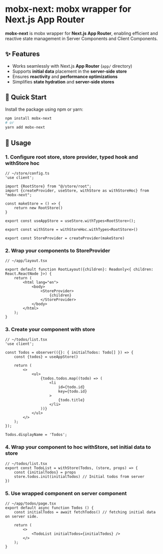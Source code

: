# mobx-next: mobx wrapper for Next.js App Router

**mobx-next** is mobx wrapper for **Next.js App Router**, enabling efficient and reactive state management in Server Components and Client Components.

## ✨ Features
- Works seamlessly with Next.js **App Router** (`app/` directory)
- Supports **initial data** placement in the **server-side store**
- Ensures **reactivity** and **performance optimizations**
- Simplifies **state hydration** and **server-side stores**

## 🚀 Quick Start

Install the package using npm or yarn:

```sh
npm install mobx-next
# or
yarn add mobx-next
```

## 📖 Usage

### 1. Configure root store, store provider, typed hook and withStore hoc 

```tsx
// ~/store/config.ts
'use client';

import {RootStore} from "@/store/root";
import {createProvider, useStore, withStore as withStoreHoc} from "mobx-next";

const makeStore = () => {
    return new RootStore()
}

export const useAppStore = useStore.withTypes<RootStore>();

export const withStore = withStoreHoc.withTypes<RootStore>()

export const StoreProvider = createProvider(makeStore)

```

### 2. Wrap your components to StoreProvider

```tsx
// ~/app/layout.tsx

export default function RootLayout({children}: Readonly<{ children: React.ReactNode }>) {
    return (
        <html lang="en">
            <body>
                <StoreProvider>
                    {children}
                </StoreProvider>
            </body>
        </html>
    );
}
```

### 3. Create your component with store

```tsx
// ~/todos/list.tsx
'use client';

const Todos = observer(({}: { initialTodos: Todo[] }) => {
    const {todos} = useAppStore()

    return (
        <>
            <ul>
                {todos.todos.map((todo) => (
                    <li
                        id={todo.id}
                        key={todo.id}
                    >
                        {todo.title}
                    </li>
                ))}
            </ul>
        </>
    );
});

Todos.displayName = 'Todos';
```

### 4. Wrap your component to hoc withStore, set initial data to store

```tsx
// ~/todos/list.tsx
export const TodoList = withStore(Todos, (store, props) => {
    const {initialTodos} = props
    store.todos.init(initialTodos) // Initial todos from server
})
```

### 5. Use wrapped component on server component

```tsx
// ~/app/todos/page.tsx
export default async function Todos () {
    const initialTodos = await fetchTodos() // fetching initial data on server side.

    return (
        <>
            <TodoList initialTodos={initialTodos} />
        </>
    );
}
```
